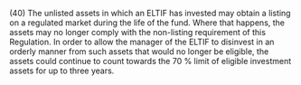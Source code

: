 (40) The unlisted assets in which an ELTIF has invested may obtain a listing on a regulated market during the life of the fund. Where that happens, the assets may no longer comply with the non-listing requirement of this Regulation. In order to allow the manager of the ELTIF to disinvest in an orderly manner from such assets that would no longer be eligible, the assets could continue to count towards the 70 % limit of eligible investment assets for up to three years.